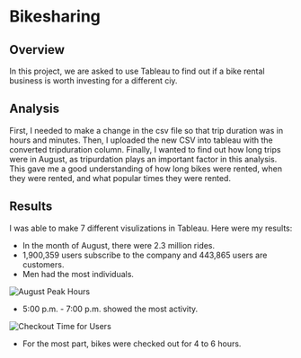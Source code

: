 # Bikesharing

## Overview
In this project, we are asked to use Tableau to find out if a bike rental business is worth investing for a different ciy. 

## Analysis 
First, I needed to make a change in the csv file so that trip duration was in hours and minutes. 
Then, I uploaded the new CSV into tableau with the converted tripduration column.
Finally, I wanted to find out how long trips were in August, as tripurdation plays an important factor in this analysis. This gave me a good understanding of how long bikes were rented, when they were rented, and what popular times they were rented. 

## Results
I was able to make 7 different visulizations in Tableau. Here were my results:
- In the month of August, there were 2.3 million rides.
- 1,900,359 users subscribe to the company and 443,865 users are customers.
- Men had the most individuals.

![August Peak Hours](https://user-images.githubusercontent.com/80054925/122706294-36c9a000-d21d-11eb-839e-55bcee3bac16.png)

- 5:00 p.m. - 7:00 p.m. showed the most activity.

![Checkout Time for Users](https://user-images.githubusercontent.com/80054925/122706368-6b3d5c00-d21d-11eb-8ed6-4ddedc84e4eb.png)

- For the most part, bikes were checked out for 4 to 6 hours.
